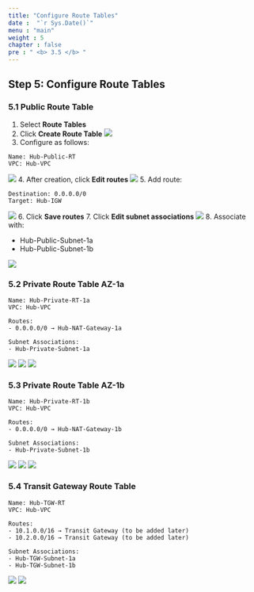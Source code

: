 ```yaml
---
title: "Configure Route Tables"
date :  "`r Sys.Date()`" 
menu : "main"
weight : 5
chapter : false
pre : " <b> 3.5 </b> "
---
```


## Step 5: Configure Route Tables

### 5.1 Public Route Table

1. Select **Route Tables**
2. Click **Create Route Table**
![](/images/3.hub-vpc/hinh-25.png)
3. Configure as follows:

```
Name: Hub-Public-RT
VPC: Hub-VPC
```
![](/images/3.hub-vpc/hinh-26.png)
4. After creation, click **Edit routes**
![](/images/3.hub-vpc/hinh-27.png)
5. Add route:

```
Destination: 0.0.0.0/0
Target: Hub-IGW
```
![](/images/3.hub-vpc/hinh-28.png)
6. Click **Save routes**
7. Click **Edit subnet associations**
![](/images/3.hub-vpc/hinh-29.png)
8. Associate with:
   - Hub-Public-Subnet-1a
   - Hub-Public-Subnet-1b

![](/images/3.hub-vpc/hinh-30.png)
### 5.2 Private Route Table AZ-1a

```
Name: Hub-Private-RT-1a
VPC: Hub-VPC

Routes:
- 0.0.0.0/0 → Hub-NAT-Gateway-1a

Subnet Associations:
- Hub-Private-Subnet-1a
```
![](/images/3.hub-vpc/hinh-31.png)
![](/images/3.hub-vpc/hinh-32.png)
![](/images/3.hub-vpc/hinh-33.png)
### 5.3 Private Route Table AZ-1b

```
Name: Hub-Private-RT-1b
VPC: Hub-VPC

Routes:
- 0.0.0.0/0 → Hub-NAT-Gateway-1b

Subnet Associations:
- Hub-Private-Subnet-1b
```
![](/images/3.hub-vpc/hinh-34.png)
![](/images/3.hub-vpc/hinh-35.png)
![](/images/3.hub-vpc/hinh-36.png)
### 5.4 Transit Gateway Route Table

```
Name: Hub-TGW-RT
VPC: Hub-VPC

Routes:
- 10.1.0.0/16 → Transit Gateway (to be added later)
- 10.2.0.0/16 → Transit Gateway (to be added later)

Subnet Associations:
- Hub-TGW-Subnet-1a
- Hub-TGW-Subnet-1b
```
![](/images/3.hub-vpc/hinh-37.png)
![](/images/3.hub-vpc/hinh-38.png)
